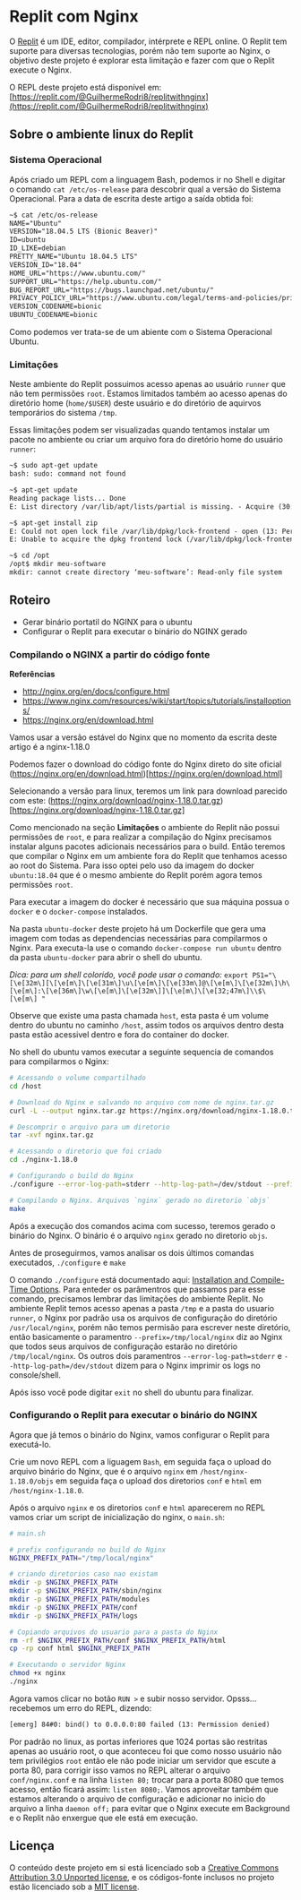 # Replit com Nginx

O [Replit](https://replit.com) é um IDE, editor, compilador, intérprete e REPL online. O Replit tem suporte para diversas tecnologias, porém não tem suporte ao Nginx, o objetivo deste projeto é explorar esta limitação e fazer com que o Replit execute o Nginx.

O REPL deste projeto está disponível em: [https://replit.com/@GuilhermeRodri8/replitwithnginx](https://replit.com/@GuilhermeRodri8/replitwithnginx)

## Sobre o ambiente linux do Replit

### Sistema Operacional

Após criado um REPL com a linguagem Bash, podemos ir no Shell e digitar o comando `cat /etc/os-release` para descobrir qual a versão do Sistema Operacional. Para a data de escrita deste artigo a saída obtida foi:

```txt
~$ cat /etc/os-release
NAME="Ubuntu"
VERSION="18.04.5 LTS (Bionic Beaver)"
ID=ubuntu
ID_LIKE=debian
PRETTY_NAME="Ubuntu 18.04.5 LTS"
VERSION_ID="18.04"
HOME_URL="https://www.ubuntu.com/"
SUPPORT_URL="https://help.ubuntu.com/"
BUG_REPORT_URL="https://bugs.launchpad.net/ubuntu/"
PRIVACY_POLICY_URL="https://www.ubuntu.com/legal/terms-and-policies/privacy-policy"
VERSION_CODENAME=bionic
UBUNTU_CODENAME=bionic
```

Como podemos ver trata-se de um abiente com o Sistema Operacional Ubuntu.

### Limitações

Neste ambiente do Replit possuimos acesso apenas ao usuário `runner` que não tem permissões `root`. Estamos limitados também ao acesso apenas do diretório home (`home/$USER`) deste usuário e do diretório de aquirvos temporários do sistema `/tmp`.

Essas limitações podem ser visualizadas quando tentamos instalar um pacote no ambiente ou criar um arquivo fora do diretório home do usuário `runner`:

```txt
~$ sudo apt-get update
bash: sudo: command not found

~$ apt-get update
Reading package lists... Done
E: List directory /var/lib/apt/lists/partial is missing. - Acquire (30: Read-only file system)

~$ apt-get install zip
E: Could not open lock file /var/lib/dpkg/lock-frontend - open (13: Permission denied)
E: Unable to acquire the dpkg frontend lock (/var/lib/dpkg/lock-frontend), are you root?

~$ cd /opt
/opt$ mkdir meu-software
mkdir: cannot create directory ‘meu-software’: Read-only file system
```

## Roteiro

- Gerar binário portatil do NGINX para o ubuntu
- Configurar o Replit para executar o binário do NGINX gerado 


### Compilando o NGINX a partir do código fonte

**Referências**

- http://nginx.org/en/docs/configure.html
- https://www.nginx.com/resources/wiki/start/topics/tutorials/installoptions/
- https://nginx.org/en/download.html

Vamos usar a versão estável do Nginx que no momento da escrita deste artigo é a nginx-1.18.0

Podemos fazer o download do código fonte do Nginx direto do site oficial (https://nginx.org/en/download.html)[https://nginx.org/en/download.html]

Selecionando a versão para linux, teremos um link para download parecido com este: (https://nginx.org/download/nginx-1.18.0.tar.gz)[https://nginx.org/download/nginx-1.18.0.tar.gz]

Como mencionado na seção **Limitações** o ambiente do Replit não possui permissões de `root`, e para realizar a compilação do Nginx precisamos instalar alguns pacotes adicionais necessários para o build. Então teremos que compilar o Nginx em um ambiente fora do Replit que tenhamos acesso ao root do Sistema. Para isso optei pelo uso da imagem do docker `ubuntu:18.04` que é o mesmo ambiente do Replit porém agora temos permissões `root`.

Para executar a imagem do docker é necessário que sua máquina possua o `docker` e o `docker-compose` instalados.

Na pasta `ubuntu-docker` deste projeto há um Dockerfile que gera uma imagem com todas as dependencias necessárias para compilarmos o Nginx. Para executa-la use o comando `docker-compose run ubuntu` dentro da pasta `ubuntu-docker` para abrir o shell do ubuntu.

_Dica: para um shell colorido, você pode usar o comando:_ `export PS1="\[\e[32m\][\[\e[m\]\[\e[31m\]\u\[\e[m\]\[\e[33m\]@\[\e[m\]\[\e[32m\]\h\[\e[m\]:\[\e[36m\]\w\[\e[m\]\[\e[32m\]]\[\e[m\]\[\e[32;47m\]\\$\[\e[m\] "`

Observe que existe uma pasta chamada `host`, esta pasta é um volume dentro do ubuntu no caminho `/host`, assim todos os arquivos dentro desta pasta estão acessivel dentro e fora do container do docker.

No shell do ubuntu vamos executar a seguinte sequencia de comandos para compilarmos o Nginx:

```sh
# Acessando o volume compartilhado
cd /host

# Download do Nginx e salvando no arquivo com nome de nginx.tar.gz
curl -L --output nginx.tar.gz https://nginx.org/download/nginx-1.18.0.tar.gz

# Descomprir o arquivo para um diretorio
tar -xvf nginx.tar.gz

# Acessando o diretorio que foi criado
cd ./nginx-1.18.0

# Configurando o build do Nginx
./configure --error-log-path=stderr --http-log-path=/dev/stdout --prefix=/tmp/local/nginx

# Compilando o Nginx. Arquivos `nginx` gerado no diretorio `objs`
make
```

Após a execução dos comandos acima com sucesso, teremos gerado o binário do Nginx. O binário é o arquivo `nginx` gerado no diretorio `objs`.

Antes de proseguirmos, vamos analisar os dois últimos comandas executados, `./configure` e `make`

O comando `./configure` está documentado aqui: [Installation and Compile-Time Options](https://www.nginx.com/resources/wiki/start/topics/tutorials/installoptions/). Para enteder os parâmentros que passamos para esse comando, precisamos lembrar das limitações do ambiente Replit. No ambiente Replit temos acesso apenas a pasta `/tmp` e a pasta do usuario `runner`, o Nginx por padrão usa os arquivos de configuração do diretório `/usr/local/nginx`, porém não temos permisão para escrever neste diretório, então basicamente o paramentro `--prefix=/tmp/local/nginx` diz ao Nginx que todos seus arquivos de configuração estarão no diretório `/tmp/local/nginx`. Os outros dois paramentros `--error-log-path=stderr` e `--http-log-path=/dev/stdout` dizem para o Nginx imprimir os logs no console/shell.

Após isso você pode digitar `exit` no shell do ubuntu para finalizar.

### Configurando o Replit para executar o binário do NGINX

Agora que já temos o binário do Nginx, vamos configurar o Replit para executá-lo.

Crie um novo REPL com a liguagem `Bash`, em seguida faça o upload do arquivo binário do Nginx, que é o arquivo `nginx` em `/host/nginx-1.18.0/objs` em seguida faça o upload dos diretorios `conf` e `html` em `/host/nginx-1.18.0`.

Após o arquivo `nginx` e os diretorios `conf` e `html` aparecerem no REPL vamos criar um script de inicialização do nginx, o `main.sh`:

```sh
# main.sh

# prefix configurando no build do Nginx
NGINX_PREFIX_PATH="/tmp/local/nginx"

# criando diretorios caso nao existam
mkdir -p $NGINX_PREFIX_PATH
mkdir -p $NGINX_PREFIX_PATH/sbin/nginx
mkdir -p $NGINX_PREFIX_PATH/modules
mkdir -p $NGINX_PREFIX_PATH/conf
mkdir -p $NGINX_PREFIX_PATH/logs

# Copiando arquivos do usuario para a pasta do Nginx
rm -rf $NGINX_PREFIX_PATH/conf $NGINX_PREFIX_PATH/html
cp -rp conf html $NGINX_PREFIX_PATH

# Executando o servidor Nginx
chmod +x nginx
./nginx
```

Agora vamos clicar no botão `RUN >` e subir nosso servidor. Opsss... recebemos um erro do REPL, dizendo:

```txt
[emerg] 84#0: bind() to 0.0.0.0:80 failed (13: Permission denied)
```

Por padrão no linux, as portas inferiores que 1024 portas são restritas apenas ao usuário root, o que aconteceu foi que como nosso usuário não tem privilégios `root` então ele não pode iniciar um servidor que escute a porta 80, para corrigir isso vamos no REPL alterar o arquivo `conf/nginx.conf` e na linha `listen 80;` trocar para a porta  8080 que temos acesso, então ficará assim: `listen 8080;`. Vamos aproveitar também que estamos alterando o arquivo de configuração e adicionar no inicio do arquivo a linha `daemon off;` para evitar que o Nginx execute em Background e o Replit não enxergue que ele está em execução.


## Licença

O conteúdo deste projeto em si está licenciado sob a  [Creative Commons Attribution 3.0 Unported license](https://creativecommons.org/licenses/by/3.0/), e os códigos-fonte inclusos no projeto estão licenciado sob a [MIT license](LICENSE).
